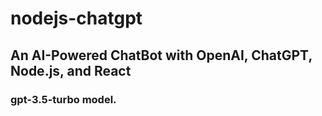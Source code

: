 # nodejs-chatgpt
## An AI-Powered ChatBot with OpenAI, ChatGPT, Node.js, and React
### gpt-3.5-turbo model.
